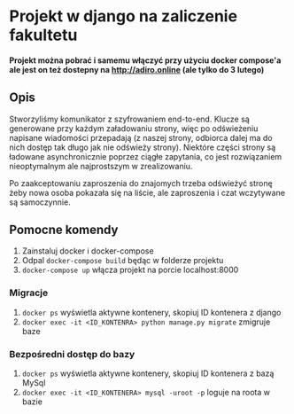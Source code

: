 # Projekt w django na zaliczenie fakultetu
#### Projekt można pobrać i samemu włączyć przy użyciu docker compose'a ale jest on też dostepny na <a href="http://adiro.online">http://adiro.online</a> (ale tylko do 3 lutego)

## Opis
Stworzyliśmy komunikator z szyfrowaniem end-to-end. Klucze są generowane przy każdym załadowaniu strony, więc po odświeżeniu napisane wiadomości przepadają (z naszej strony, odbiorca dalej ma do nich dostęp tak długo jak nie odświeży strony).
Niektóre części strony są ładowane asynchronicznie poprzez ciągłe zapytania, co jest rozwiązaniem nieoptymalnym ale najprostszym w zrealizowaniu.

Po zaakceptowaniu zaproszenia do znajomych trzeba odświeżyć stronę żeby nowa osoba pokazała się na liście, ale zaproszenia i czat wczytywane są samoczynnie.


## Pomocne komendy
1. Zainstaluj docker i docker-compose
2. Odpal `docker-compose build` będąc w folderze projektu
3. `docker-compose up` włącza projekt na porcie localhost:8000

### Migracje
1. `docker ps` wyświetla aktywne kontenery, skopiuj ID kontenera z django
2. `docker exec -it <ID_KONTENRA> python manage.py migrate` zmigruje baze

### Bezpośredni dostęp do bazy
1. `docker ps` wyświetla aktywne kontenery, skopiuj ID kontenera z bazą MySql
2. `docker exec -it <ID_KONTENERA> mysql -uroot -p` loguje na roota w bazie
